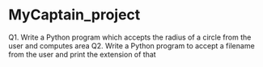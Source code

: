 # MyCaptain_project
Q1. 
Write a Python program which accepts the radius of a circle from the user and computes area
Q2.
Write a Python program to accept a filename from the user and print the extension of that
